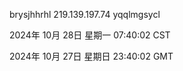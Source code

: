 brysjhhrhl 219.139.197.74 yqqlmgsycl

2024年 10月 28日 星期一 07:40:02 CST

2024年 10月 27日 星期日 23:40:02 GMT
